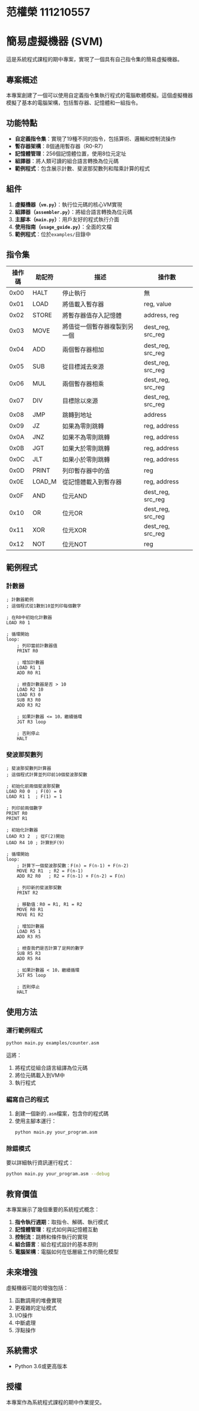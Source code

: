 # 范權榮 111210557
# 簡易虛擬機器 (SVM)

這是系統程式課程的期中專案，實現了一個具有自己指令集的簡易虛擬機器。

## 專案概述

本專案創建了一個可以使用自定義指令集執行程式的電腦軟體模擬。這個虛擬機器模擬了基本的電腦架構，包括暫存器、記憶體和一組指令。

## 功能特點

- **自定義指令集**：實現了19種不同的指令，包括算術、邏輯和控制流操作
- **暫存器架構**：8個通用暫存器（R0-R7）
- **記憶體管理**：256個記憶體位置，使用8位元定址
- **組譯器**：將人類可讀的組合語言轉換為位元碼
- **範例程式**：包含展示計數、斐波那契數列和階乘計算的程式

## 組件

1. **虛擬機器（`vm.py`）**：執行位元碼的核心VM實現
2. **組譯器（`assembler.py`）**：將組合語言轉換為位元碼
3. **主腳本（`main.py`）**：用戶友好的程式執行介面
4. **使用指南（`usage_guide.py`）**：全面的文檔
5. **範例程式**：位於`examples/`目錄中

## 指令集

| 操作碼 | 助記符 | 描述 | 操作數 |
|--------|----------|-------------|----------|
| 0x00   | HALT     | 停止執行 | 無 |
| 0x01   | LOAD     | 將值載入暫存器 | reg, value |
| 0x02   | STORE    | 將暫存器值存入記憶體 | address, reg |
| 0x03   | MOVE     | 將值從一個暫存器複製到另一個 | dest_reg, src_reg |
| 0x04   | ADD      | 兩個暫存器相加 | dest_reg, src_reg |
| 0x05   | SUB      | 從目標減去來源 | dest_reg, src_reg |
| 0x06   | MUL      | 兩個暫存器相乘 | dest_reg, src_reg |
| 0x07   | DIV      | 目標除以來源 | dest_reg, src_reg |
| 0x08   | JMP      | 跳轉到地址 | address |
| 0x09   | JZ       | 如果為零則跳轉 | reg, address |
| 0x0A   | JNZ      | 如果不為零則跳轉 | reg, address |
| 0x0B   | JGT      | 如果大於零則跳轉 | reg, address |
| 0x0C   | JLT      | 如果小於零則跳轉 | reg, address |
| 0x0D   | PRINT    | 列印暫存器中的值 | reg |
| 0x0E   | LOAD_M   | 從記憶體載入到暫存器 | reg, address |
| 0x0F   | AND      | 位元AND | dest_reg, src_reg |
| 0x10   | OR       | 位元OR | dest_reg, src_reg |
| 0x11   | XOR      | 位元XOR | dest_reg, src_reg |
| 0x12   | NOT      | 位元NOT | reg |

## 範例程式

### 計數器
```assembly
; 計數器範例
; 這個程式從1數到10並列印每個數字

; 在R0中初始化計數器
LOAD R0 1

; 循環開始
loop:
    ; 列印當前計數器值
    PRINT R0
    
    ; 增加計數器
    LOAD R1 1
    ADD R0 R1
    
    ; 檢查計數器是否 > 10
    LOAD R2 10
    LOAD R3 0
    SUB R3 R0
    ADD R3 R2
    
    ; 如果計數器 <= 10，繼續循環
    JGT R3 loop
    
    ; 否則停止
    HALT
```

### 斐波那契數列
```assembly
; 斐波那契數列計算器
; 這個程式計算並列印前10個斐波那契數

; 初始化前兩個斐波那契數
LOAD R0 0  ; F(0) = 0
LOAD R1 1  ; F(1) = 1

; 列印前兩個數字
PRINT R0
PRINT R1

; 初始化計數器
LOAD R3 2  ; 從F(2)開始
LOAD R4 10 ; 計算到F(9)

; 循環開始
loop:
    ; 計算下一個斐波那契數：F(n) = F(n-1) + F(n-2)
    MOVE R2 R1  ; R2 = F(n-1)
    ADD R2 R0   ; R2 = F(n-1) + F(n-2) = F(n)
    
    ; 列印新的斐波那契數
    PRINT R2
    
    ; 移動值：R0 = R1, R1 = R2
    MOVE R0 R1
    MOVE R1 R2
    
    ; 增加計數器
    LOAD R5 1
    ADD R3 R5
    
    ; 檢查我們是否計算了足夠的數字
    SUB R5 R3
    ADD R5 R4
    
    ; 如果計數器 < 10，繼續循環
    JGT R5 loop
    
    ; 否則停止
    HALT
```

## 使用方法

### 運行範例程式

```bash
python main.py examples/counter.asm
```

這將：
1. 將程式從組合語言組譯為位元碼
2. 將位元碼載入到VM中
3. 執行程式

### 編寫自己的程式

1. 創建一個新的`.asm`檔案，包含你的程式碼
2. 使用主腳本運行：
   ```bash
   python main.py your_program.asm
   ```

### 除錯模式

要以詳細執行資訊運行程式：

```bash
python main.py your_program.asm --debug
```

## 教育價值

本專案展示了幾個重要的系統程式概念：

1. **指令執行週期**：取指令、解碼、執行模式
2. **記憶體管理**：程式如何與記憶體互動
3. **控制流**：跳轉和條件執行的實現
4. **組合語言**：組合程式設計的基本原則
5. **電腦架構**：電腦如何在低層級工作的簡化模型

## 未來增強

虛擬機器可能的增強包括：

1. 函數調用的堆疊實現
2. 更複雜的定址模式
3. I/O操作
4. 中斷處理
5. 浮點操作

## 系統需求

- Python 3.6或更高版本

## 授權

本專案作為系統程式課程的期中作業提交。
